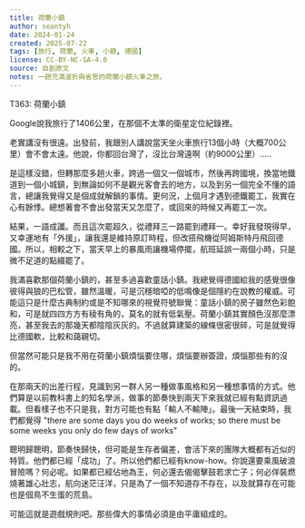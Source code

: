 ```yaml
---
title: 荷蘭小鎮
author: seantyh
date: 2024-01-24
created: 2025-07-22
tags: [旅行, 荷蘭, 火車, 小鎮, 德國]
license: CC-BY-NC-SA-4.0
source: 自創原文
notes: 一趟充滿波折與省思的荷蘭小鎮火車之旅。
---
```

T363: 荷蘭小鎮

Google說我旅行了1406公里，在那個不太準的衛星定位紀錄裡。

老實講沒有很遠。出發前，我跟別人講說當天坐火車旅行13個小時（大概700公里）會不會太遠。他說，你都回台灣了，沒比台灣遠啊（約9000公里）.....

是這樣沒錯，但轉那麼多趟火車，跨過一個又一個城市，然後再跨國境，換當地鐵道到一個小城鎮，到無論如何不是觀光客會去的地方，以及到另一個完全不懂的語言，總讓我覺得又是個成就解鎖的事情。更何況，上個月才遇到德鐵罷工，我實在心有餘悸。總想著會不會出發當天又怎麼了，或回來的時候又再罷工一次。

結果，一語成讖。而且這次罷超久，從禮拜三一路罷到禮拜一。幸好我發現得早，又幸運地有「外援」，讓我還是維持原訂時程，但改搭飛機從阿姆斯特丹飛回德國。所以，相較之下，當天早上的暴風雨讓機場停擺，航班延誤一兩個小時，只是微不足道的點綴罷了。

我滿喜歡那個荷蘭小鎮的，甚至多過喜歡童話小鎮。我總覺得德國給我的感覺很像彼得與狼的巴松管，雖然溫暖，可是沉穩暗啞的低鳴像是個隱約在說教的權威。可能這只是什麼古典制約或是不知哪來的視覺符號聯覺：童話小鎮的房子雖然色彩飽和，可是就四四方方有稜有角的，莫名的就有低氣壓。荷蘭小鎮其實顏色沒那麼漂亮，甚至我去的那幾天都陰陰灰灰的。不過就算建築的線條很密很碎，可是就覺得比德國軟，比較和藹親切。

但當然可能只是我不用在荷蘭小鎮煩惱要住哪，煩惱要辦簽證，煩惱那些有的沒的。

在那兩天的出差行程，見識到另一群人另一種做事風格和另一種想事情的方式。他們算是以前教科書上的知名學派，做事的節奏快到兩天下來我就已經有點資訊過載。但看樣子也不只是我，對方可能也有點「輸人不輸陣」。最後一天結束時，我們都覺得 "there are some days you do weeks of works; so there must be some weeks you only do few days of works"

聰明歸聰明，節奏快歸快，但可能是生存者偏差，會活下來的團隊大概都有近似的特質。他們都已經「成功」了。所以他們都已經有know-how。你說還要乘風破浪冒險嗎？何必呢。如果都已經佔地為王，何必還去偈偈擊鼓若求亡子；何必佯裝燃燒著雄心壯志，航向迷茫汪洋，只是為了一個不知道存不存在，以及就算存在可能也是個鳥不生蛋的荒島。

可能這就是遊戲規則吧。那些偉大的事情必須是由平庸組成的。